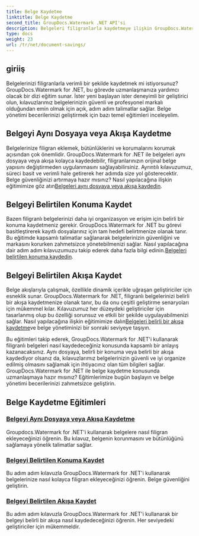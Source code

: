 ```yaml
---
title: Belge Kaydetme
linktitle: Belge Kaydetme
second_title: GroupDocs.Watermark .NET API'si
description: Belgeleri filigranlarla kaydetmeye ilişkin GroupDocs.Watermark for .NET eğitimlerini keşfedin. Belge güvenliğini ve yönetimini geliştirmeye yönelik adım adım yöntemleri öğrenin.
type: docs
weight: 23
url: /tr/net/document-savings/
---
```

## giriiş

Belgelerinizi filigranlarla verimli bir şekilde kaydetmek mi istiyorsunuz? GroupDocs.Watermark for .NET, bu görevde uzmanlaşmanıza yardımcı olacak bir dizi eğitim sunar. İster yeni başlayan ister deneyimli bir geliştirici olun, kılavuzlarımız belgelerinizin güvenli ve profesyonel markalı olduğundan emin olmak için açık, adım adım talimatlar sağlar. Belge yönetimi becerilerinizi geliştirmek için bazı temel eğitimleri inceleyelim.

## Belgeyi Aynı Dosyaya veya Akışa Kaydetme
 Belgelerinize filigran eklemek, bütünlüklerini ve korumalarını korumak açısından çok önemlidir. GroupDocs.Watermark for .NET ile belgeleri aynı dosyaya veya akışa kolayca kaydedebilir, filigranlarınızın orijinal belge yapısını değiştirmeden uygulanmasını sağlayabilirsiniz. Ayrıntılı kılavuzumuz, süreci basit ve verimli hale getirerek her adımda size yol gösterecektir. Belge güvenliğinizi artırmaya hazır mısınız? Nasıl yapılacağına ilişkin eğitimimize göz atın[Belgeleri aynı dosyaya veya akışa kaydedin](./save-document-same-file-stream/).

## Belgeyi Belirtilen Konuma Kaydet
Bazen filigranlı belgelerinizi daha iyi organizasyon ve erişim için belirli bir konuma kaydetmeniz gerekir. GroupDocs.Watermark for .NET bu görevi basitleştirerek kayıtlı dosyalarınız için tam hedefi belirtmenize olanak tanır. Bu eğitimde kapsamlı talimatlar sağlanarak belgelerinizin güvenliğini ve markasını korurken zahmetsizce yönetebilmenizi sağlar. Nasıl yapılacağına dair adım adım kılavuzumuzu takip ederek daha fazla bilgi edinin.[Belgeleri belirtilen konuma kaydedin](./save-document-specified-location/).

## Belgeyi Belirtilen Akışa Kaydet
 Belge akışlarıyla çalışmak, özellikle dinamik içerikle uğraşan geliştiriciler için esneklik sunar. GroupDocs.Watermark for .NET, filigranlı belgelerinizi belirli bir akışa kaydetmenize olanak tanır, bu da onu çeşitli geliştirme senaryoları için mükemmel kılar. Kılavuzumuz her düzeydeki geliştiriciler için tasarlanmış olup bu özelliği sorunsuz ve etkili bir şekilde uygulayabilmenizi sağlar. Nasıl yapılacağına ilişkin eğitimimize dalın[Belgeleri belirli bir akışa kaydetme](./save-document-specified-stream/)ve belge yönetiminizi bir sonraki seviyeye taşıyın.

Bu eğitimleri takip ederek, GroupDocs.Watermark for .NET'i kullanarak filigranlı belgeleri nasıl kaydedeceğiniz konusunda kapsamlı bir anlayış kazanacaksınız. Aynı dosyaya, belirli bir konuma veya belirli bir akışa kaydediyor olsanız da, kılavuzlarımız belgelerinizin güvenli ve iyi organize edilmiş olmasını sağlamak için ihtiyacınız olan tüm bilgileri sağlar. GroupDocs.Watermark for .NET ile belge kaydetme konusunda uzmanlaşmaya hazır mısınız? Eğitimlerimize bugün başlayın ve belge yönetimi becerilerinizi zahmetsizce geliştirin.

## Belge Kaydetme Eğitimleri
### [Belgeyi Aynı Dosyaya veya Akışa Kaydetme](./save-document-same-file-stream/)
Groupdocs.Watermark for .NET'i kullanarak belgelere nasıl filigran ekleyeceğinizi öğrenin. Bu kılavuz, belgenin korunmasını ve bütünlüğünü sağlamaya yönelik talimatlar sağlar.
### [Belgeyi Belirtilen Konuma Kaydet](./save-document-specified-location/)
Bu adım adım kılavuzla GroupDocs.Watermark for .NET'i kullanarak belgelerinize nasıl kolayca filigran ekleyeceğinizi öğrenin. Belge güvenliğini geliştirin.
### [Belgeyi Belirtilen Akışa Kaydet](./save-document-specified-stream/)
Bu adım adım kılavuzla GroupDocs.Watermark for .NET'i kullanarak bir belgeyi belirli bir akışa nasıl kaydedeceğinizi öğrenin. Her seviyedeki geliştiriciler için mükemmeldir.